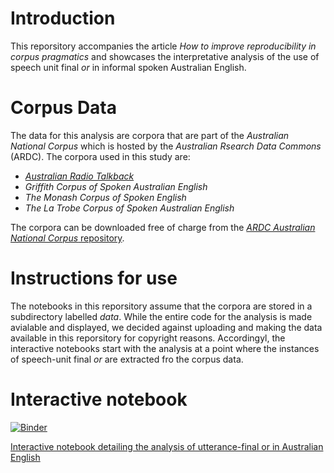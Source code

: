 # Introduction

This reporsitory accompanies the article *How to improve reproducibility in corpus pragmatics* and showcases the interpretative analysis of the use of speech unit final *or* in informal spoken Australian English. 

# Corpus Data

The data for this analysis are corpora that are part of the *Australian National Corpus* which is hosted by the *Australian Rsearch Data Commons* (ARDC). The corpora used in this study are:
 * [*Australian Radio Talkback*](https://researchdata.edu.au/australian-radio-talkback/2008?source=undefined)  
 * *Griffith Corpus of Spoken Australian English*  
 * *The Monash Corpus of Spoken English*  
 * *The La Trobe Corpus of Spoken Australian English*   

The corpora can be downloaded free of charge from the [*ARDC Australian National Corpus* repository](https://researchdata.edu.au/australian-national-corpus/2018).

# Instructions for use

The notebooks in this reporsitory assume that the corpora are stored in a subdirectory labelled *data*. While the entire code for the analysis is made avialable and displayed, we decided against uploading and making the data available in this reporsitory for copyright reasons. Accordingyl, the interactive notebooks start with the analysis at a point where the instances of speech-unit final *or* are extracted fro the corpus data.   

# Interactive notebook

[![Binder](https://mybinder.org/badge_logo.svg)](https://mybinder.org/v2/gh/MartinSchweinberger/IJCL_ReproducibilityInCorpusPragmatics/main?labpath=suor_cb.ipynb)

[Interactive notebook detailing the analysis of utterance-final or in Australian English](https://mybinder.org/v2/gh/MartinSchweinberger/IJCL_ReproducibilityInCorpusPragmatics/main?labpath=suor_cb.ipynb)


